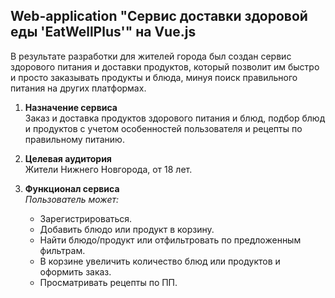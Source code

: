 ## Web-application "Сервис доставки здоровой еды 'EatWellPlus'" на Vue.js ##
В результате разработки для жителей города был создан сервис здорового питания и доставки
продуктов, который позволит им быстро и просто заказывать продукты и блюда,
минуя поиск правильного питания на других платформах.

1. **Назначение сервиса** <br> Заказ и доставка продуктов здорового питания и блюд, подбор
блюд и продуктов с учетом особенностей пользователя и рецепты по правильному питанию.

2. **Целевая аудитория** <br> Жители Нижнего Новгорода, от 18 лет.

3. **Функционал сервиса** <br> 
*Пользователь может:*
    * Зарегистрироваться.
    * Добавить блюдо или продукт в корзину.
    * Найти блюдо/продукт или отфильтровать по предложенным фильтрам.
    * В корзине увеличить количество блюд или продуктов и оформить заказ.
    * Просматривать рецепты по ПП. 
   
   
